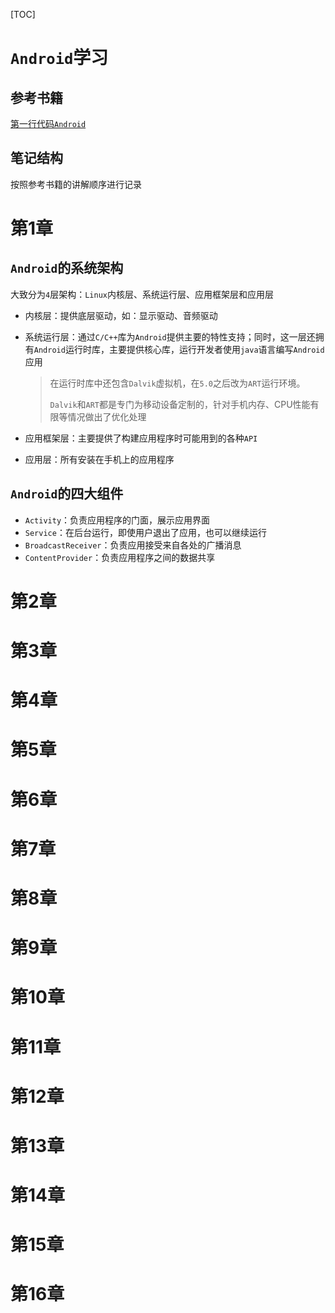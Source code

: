 [TOC]

# `Android`学习

## 参考书籍

[第一行代码`Android`](https://book.douban.com/subject/34996842/)

## 笔记结构

按照参考书籍的讲解顺序进行记录

# 第1章

## `Android`的系统架构

大致分为`4`层架构：`Linux`内核层、系统运行层、应用框架层和应用层

+ 内核层：提供底层驱动，如：显示驱动、音频驱动

+ 系统运行层：通过`C/C++`库为`Android`提供主要的特性支持；同时，这一层还拥有`Android`运行时库，主要提供核心库，运行开发者使用`java`语言编写`Android`应用

  > 在运行时库中还包含`Dalvik`虚拟机，在`5.0`之后改为`ART`运行环境。
  >
  > `Dalvik`和`ART`都是专门为移动设备定制的，针对手机内存、CPU性能有限等情况做出了优化处理

+ 应用框架层：主要提供了构建应用程序时可能用到的各种`API`

+ 应用层：所有安装在手机上的应用程序

## `Android`的四大组件

+ `Activity`：负责应用程序的门面，展示应用界面
+ `Service`：在后台运行，即使用户退出了应用，也可以继续运行
+ `BroadcastReceiver`：负责应用接受来自各处的广播消息
+ `ContentProvider`：负责应用程序之间的数据共享



# 第2章

# 第3章

# 第4章

# 第5章

# 第6章

# 第7章

# 第8章

# 第9章

# 第10章

# 第11章

# 第12章

# 第13章

# 第14章

# 第15章

# 第16章

